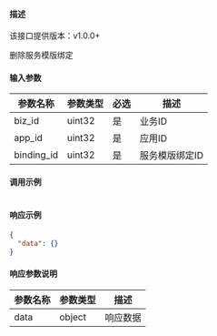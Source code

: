 #### 描述

该接口提供版本：v1.0.0+

删除服务模版绑定

#### 输入参数

| 参数名称   | 参数类型 | 必选 | 描述           |
| ---------- | -------- | ---- | -------------- |
| biz_id     | uint32   | 是   | 业务ID         |
| app_id     | uint32   | 是   | 应用ID         |
| binding_id | uint32   | 是   | 服务模版绑定ID |

#### 调用示例

```json

```

#### 响应示例

```json
{
  "data": {}
}
```

#### 响应参数说明

| 参数名称 | 参数类型 | 描述     |
| -------- | -------- | -------- |
| data     | object   | 响应数据 |

